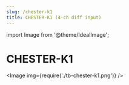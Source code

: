 ```yaml
---
slug: /chester-k1
title: CHESTER-K1 (4-ch diff input)
---
```

import Image from '@theme/IdealImage';

# CHESTER-K1

<Image img={require('./tb-chester-k1.png')} />
